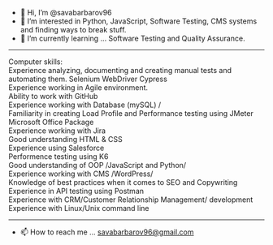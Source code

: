 - 👋 Hi, I’m @savabarbarov96
- 👀 I’m interested in Python, JavaScript, Software Testing, CMS systems and finding ways to break stuff.
- 🌱 I’m currently learning ... Software Testing and Quality Assurance.
----
Computer skills:
<br>Experience analyzing, documenting and creating manual tests and automating them. 
Selenium WebDriver
Cypress
<br>
Experience working in Agile environment.<br>
Ability to work with GitHub<br>
Experience working with Database (mySQL) /<br>
Familiarity in creating Load Profile and Performance testing using JMeter<br>
Microsoft Office Package<br>
Experience working with Jira<br>
Good understanding HTML & CSS<br>
Experience using Salesforce <br>
Performence testing using K6 <br>
Good understanding of OOP /JavaScript and Python/<br>
Experience working with CMS /WordPress/<br>
Knowledge of best practices when it comes to SEO and Copywriting<br>
Experience in API testing using Postman<br>
Experience with CRM/Customer Relationship Management/ development<br>
Experience with Linux/Unix command line<br>

----
- 📫 How to reach me ... savabarbarov96@gmail.com

<!---
savabarbarov96/savabarbarov96 is a ✨ special ✨ repository because its `README.md` (this file) appears on your GitHub profile.
You can click the Preview link to take a look at your changes.
--->
